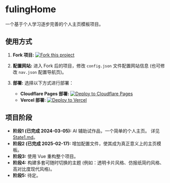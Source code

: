 # fulingHome

一个基于个人学习逐步完善的个人主页模板项目。

## 使用方式

1.  **Fork 项目:**
    [![Fork this project](https://img.shields.io/badge/Fork%20this%20project-GitHub-blue?logo=github)](https://github.com/0fuling0/fulingPage/fork)

2.  **配置网站:**  进入 Fork 后的项目，修改 `config.json` 文件配置网站信息 (也可修改 `nav.json` 配置导航页)。

3.  **部署:** 选择以下方式进行部署：

    *   **Cloudflare Pages 部署:**
        [![Deploy to Cloudflare Pages](https://img.shields.io/badge/Deploy%20to-Cloudflare%20Pages-blue?logo=cloudflare)](https://dash.cloudflare.com/?to=/:account/pages/new/provider/github)
    *   **Vercel 部署:**
        [![Deploy to Vercel](https://img.shields.io/badge/Deploy%20to-Vercel-blue?logo=vercel)](https://vercel.com/import/project?template=https://github.com/0fuling0/fulingPage)

## 项目阶段

*   **阶段1 (已完成 2024-03-05):** AI 辅助试作品，一个简单的个人主页。 详见[State1.md](State1.md)。
*   **阶段2 (已完成 2025-02-17):** 增加配置文件，使其成为真正意义上的主页模板。
*   **阶段3:** 使用 Vue 重构整个项目。
*   **阶段4:** 构建多套可随时切换的主题 (例如：透明卡片风格、仿报纸简约风格、高对比度现代风格)。
*   **阶段5:** 待定。